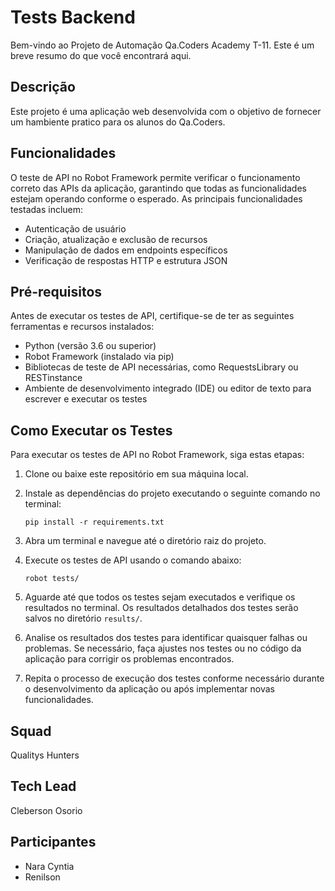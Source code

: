 # Tests Backend 

Bem-vindo ao Projeto de Automação Qa.Coders Academy T-11.
Este é um breve resumo do que você encontrará aqui.

## Descrição

Este projeto é uma aplicação web desenvolvida com o objetivo de fornecer um hambiente pratico para os alunos do Qa.Coders. 


## Funcionalidades

O teste de API no Robot Framework permite verificar o funcionamento correto das APIs da aplicação, garantindo que todas as funcionalidades estejam operando conforme o esperado. As principais funcionalidades testadas incluem:

- Autenticação de usuário
- Criação, atualização e exclusão de recursos
- Manipulação de dados em endpoints específicos
- Verificação de respostas HTTP e estrutura JSON


## Pré-requisitos

Antes de executar os testes de API, certifique-se de ter as seguintes ferramentas e recursos instalados:

- Python (versão 3.6 ou superior)
- Robot Framework (instalado via pip)
- Bibliotecas de teste de API necessárias, como RequestsLibrary ou RESTinstance
- Ambiente de desenvolvimento integrado (IDE) ou editor de texto para escrever e executar os testes


## Como Executar os Testes

Para executar os testes de API no Robot Framework, siga estas etapas:

1. Clone ou baixe este repositório em sua máquina local.

2. Instale as dependências do projeto executando o seguinte comando no terminal:

    ```
    pip install -r requirements.txt
    ```

3. Abra um terminal e navegue até o diretório raiz do projeto.

4. Execute os testes de API usando o comando abaixo:

    ```
    robot tests/
    ```

5. Aguarde até que todos os testes sejam executados e verifique os resultados no terminal. Os resultados detalhados dos testes serão salvos no diretório `results/`.

6. Analise os resultados dos testes para identificar quaisquer falhas ou problemas. Se necessário, faça ajustes nos testes ou no código da aplicação para corrigir os problemas encontrados.

7. Repita o processo de execução dos testes conforme necessário durante o desenvolvimento da aplicação ou após implementar novas funcionalidades.


## Squad 
Qualitys Hunters

## Tech Lead
Cleberson Osorio

## Participantes
- Nara Cyntia
- Renilson